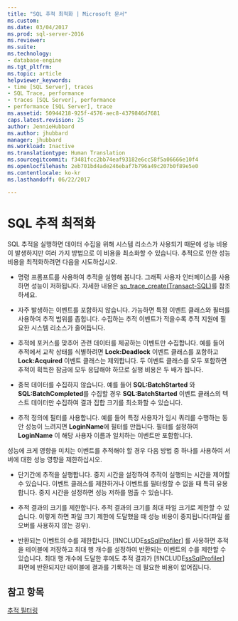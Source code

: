 ```yaml
---
title: "SQL 추적 최적화 | Microsoft 문서"
ms.custom: 
ms.date: 03/04/2017
ms.prod: sql-server-2016
ms.reviewer: 
ms.suite: 
ms.technology:
- database-engine
ms.tgt_pltfrm: 
ms.topic: article
helpviewer_keywords:
- time [SQL Server], traces
- SQL Trace, performance
- traces [SQL Server], performance
- performance [SQL Server], trace
ms.assetid: 50944218-925f-4576-aec8-4379846d7681
caps.latest.revision: 25
author: JennieHubbard
ms.author: jhubbard
manager: jhubbard
ms.workload: Inactive
ms.translationtype: Human Translation
ms.sourcegitcommit: f3481fcc2bb74eaf93182e6cc58f5a06666e10f4
ms.openlocfilehash: 2eb701bd4ade246ebaf7b796a49c207b0f89e5e0
ms.contentlocale: ko-kr
ms.lasthandoff: 06/22/2017

---
```

# <a name="optimize-sql-trace"></a>SQL 추적 최적화
  SQL 추적을 실행하면 데이터 수집을 위해 시스템 리소스가 사용되기 때문에 성능 비용이 발생하지만 여러 가지 방법으로 이 비용을 최소화할 수 있습니다. 추적으로 인한 성능 비용을 최적화하려면 다음을 시도하십시오.  
  
-   명령 프롬프트를 사용하여 추적을 실행해 봅니다. 그래픽 사용자 인터페이스를 사용하면 성능이 저하됩니다. 자세한 내용은 [sp_trace_create&#40;Transact-SQL&#41;](../../relational-databases/system-stored-procedures/sp-trace-create-transact-sql.md)를 참조하세요.  
  
-   자주 발생하는 이벤트를 포함하지 않습니다. 가능하면 특정 이벤트 클래스와 필터를 사용하여 추적 범위를 좁힙니다. 수집하는 추적 이벤트가 적을수록 추적 지원에 필요한 시스템 리소스가 줄어듭니다.  
  
-   추적에 포커스를 맞추어 관련 데이터를 제공하는 이벤트만 수집합니다. 예를 들어 추적에서 교착 상태를 식별하려면 **Lock:Deadlock** 이벤트 클래스를 포함하고 **Lock:Acquired** 이벤트 클래스는 제외합니다. 두 이벤트 클래스를 모두 포함하면 추적이 획득한 잠금에 모두 응답해야 하므로 실행 비용은 두 배가 됩니다.  
  
-   중복 데이터를 수집하지 않습니다. 예를 들어 **SQL:BatchStarted** 와 **SQL:BatchCompleted**를 수집할 경우 **SQL:BatchStarted** 이벤트 클래스의 텍스트 데이터만 수집하여 결과 집합 크기를 최소화할 수 있습니다.  
  
-   추적 정의에 필터를 사용합니다. 예를 들어 특정 사용자가 임시 쿼리를 수행하는 동안 성능이 느려지면 **LoginName**에 필터를 만듭니다. 필터를 설정하여 **LoginName** 이 해당 사용자 이름과 일치하는 이벤트만 포함합니다.  
  
 성능에 크게 영향을 미치는 이벤트를 추적해야 할 경우 다음 방법 중 하나를 사용하여 서버에 대한 성능 영향을 제한하십시오.  
  
-   단기간에 추적을 실행합니다. 중지 시간을 설정하여 추적이 실행되는 시간을 제어할 수 있습니다. 이벤트 클래스를 제한하거나 이벤트를 필터링할 수 없을 때 특히 유용합니다. 중지 시간을 설정하면 성능 저하를 멈출 수 있습니다.  
  
-   추적 결과의 크기를 제한합니다. 추적 결과의 크기를 최대 파일 크기로 제한할 수 있습니다. 이렇게 하면 파일 크기 제한에 도달했을 때 성능 비용이 중지됩니다(파일 롤오버를 사용하지 않는 경우).  
  
-   반환되는 이벤트의 수를 제한합니다. [!INCLUDE[ssSqlProfiler](../../includes/sssqlprofiler-md.md)] 를 사용하면 추적을 테이블에 저장하고 최대 행 개수를 설정하여 반환되는 이벤트의 수를 제한할 수 있습니다. 최대 행 개수에 도달한 후에도 추적 결과가 [!INCLUDE[ssSqlProfiler](../../includes/sssqlprofiler-md.md)] 화면에 반환되지만 테이블에 결과를 기록하는 데 필요한 비용이 없어집니다.  
  
## <a name="see-also"></a>참고 항목  
 [추적 필터링](../../relational-databases/sql-trace/filter-a-trace.md)  
  
  

